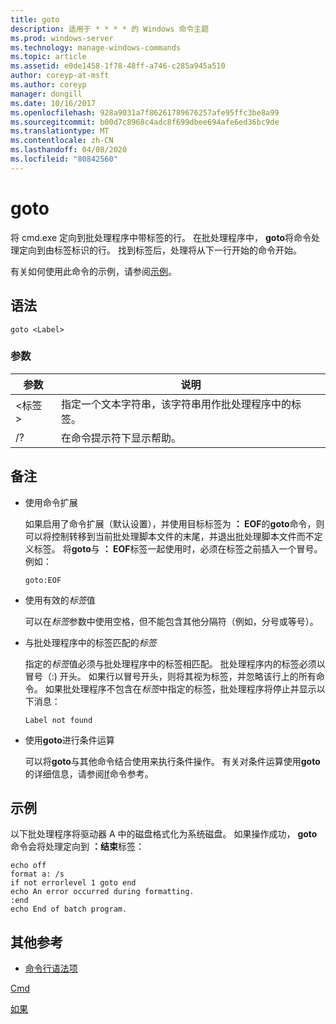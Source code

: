 ```yaml
---
title: goto
description: 适用于 * * * * 的 Windows 命令主题
ms.prod: windows-server
ms.technology: manage-windows-commands
ms.topic: article
ms.assetid: e0de1458-1f78-48ff-a746-c285a945a510
author: coreyp-at-msft
ms.author: coreyp
manager: dongill
ms.date: 10/16/2017
ms.openlocfilehash: 928a9031a7f86261789676257afe95ffc3be8a99
ms.sourcegitcommit: b00d7c8968c4adc8f699dbee694afe6ed36bc9de
ms.translationtype: MT
ms.contentlocale: zh-CN
ms.lasthandoff: 04/08/2020
ms.locfileid: "80842560"
---
```

# <a name="goto"></a>goto



将 cmd.exe 定向到批处理程序中带标签的行。 在批处理程序中， **goto**将命令处理定向到由标签标识的行。 找到标签后，处理将从下一行开始的命令开始。

有关如何使用此命令的示例，请参阅[示例](#BKMK_examples)。

## <a name="syntax"></a>语法

```
goto <Label> 
```

### <a name="parameters"></a>参数

|参数|说明|
|---------|-----------|
|\<标签 >|指定一个文本字符串，该字符串用作批处理程序中的标签。|
|/?|在命令提示符下显示帮助。|

## <a name="remarks"></a>备注

-   使用命令扩展

    如果启用了命令扩展（默认设置），并使用目标标签为 **： EOF**的**goto**命令，则可以将控制转移到当前批处理脚本文件的末尾，并退出批处理脚本文件而不定义标签。 将**goto**与 **： EOF**标签一起使用时，必须在标签之前插入一个冒号。 例如：  
    ```
    goto:EOF
    ```  
-   使用有效的*标签*值

    可以在*标签*参数中使用空格，但不能包含其他分隔符（例如，分号或等号）。
-   与批处理程序中的标签匹配的*标签*

    指定的*标签*值必须与批处理程序中的标签相匹配。 批处理程序内的标签必须以冒号（:) 开头。 如果行以冒号开头，则将其视为标签，并忽略该行上的所有命令。 如果批处理程序不包含在*标签*中指定的标签，批处理程序将停止并显示以下消息：  
    ```
    Label not found
    ```  
-   使用**goto**进行条件运算

    可以将**goto**与其他命令结合使用来执行条件操作。 有关对条件运算使用**goto**的详细信息，请参阅[If](if.md)命令参考。

## <a name="examples"></a><a name=BKMK_examples></a>示例

以下批处理程序将驱动器 A 中的磁盘格式化为系统磁盘。 如果操作成功， **goto**命令会将处理定向到 **：结束**标签：
```
echo off
format a: /s
if not errorlevel 1 goto end
echo An error occurred during formatting.
:end
echo End of batch program. 
```

## <a name="additional-references"></a>其他参考

- [命令行语法项](command-line-syntax-key.md)

[Cmd](cmd.md)

[如果](if.md)